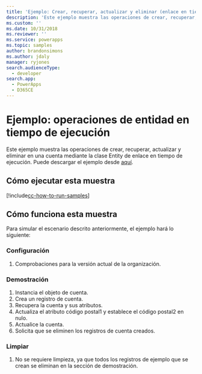 ```yaml
---
title: 'Ejemplo: Crear, recuperar, actualizar y eliminar (enlace en tiempo de ejecución) (Common Data Service) | Microsoft Docs'
description: 'Este ejemplo muestra las operaciones de crear, recuperar, actualizar y eliminar en una cuenta mediante la clase Entity de enlace en tiempo de ejecución.'
ms.custom: ''
ms.date: 10/31/2018
ms.reviewer: ''
ms.service: powerapps
ms.topic: samples
author: brandonsimons
ms.author: jdaly
manager: ryjones
search.audienceType:
  - developer
search.app:
  - PowerApps
  - D365CE
---
```

# <a name="sample-late-bound-entity-operations"></a>Ejemplo: operaciones de entidad en tiempo de ejecución

<!-- show deep insert equivalent 

sample-initialize-record-existing-record.md
sample-create-retrieve-update-delete-late-bound.md

https://docs.microsoft.com/dynamics365/customer-engagement/developer/org-service/sample-create-retrieve-update-delete-late-bound

-->
Este ejemplo muestra las operaciones de crear, recuperar, actualizar y eliminar en una cuenta mediante la clase Entity de enlace en tiempo de ejecución. Puede descargar el ejemplo desde [aquí](https://github.com/Microsoft/PowerApps-Samples/tree/master/cds/orgsvc/C%23/LateBoundEntityOperations).

## <a name="how-to-run-this-sample"></a>Cómo ejecutar esta muestra

[!include[cc-how-to-run-samples](../../includes/cc-how-to-run-samples.md)]


## <a name="how-this-sample-works"></a>Cómo funciona esta muestra

Para simular el escenario descrito anteriormente, el ejemplo hará lo siguiente:

### <a name="setup"></a>Configuración

1. Comprobaciones para la versión actual de la organización.


### <a name="demonstrate"></a>Demostración

1. Instancia el objeto de cuenta.
1. Crea un registro de cuenta.
1. Recupera la cuenta y sus atributos.
1. Actualiza el atributo código postal1 y establece el código postal2 en nulo.
1. Actualice la cuenta. 
1. Solicita que se eliminen los registros de cuenta creados.


### <a name="clean-up"></a>Limpiar

1. No se requiere limpieza, ya que todos los registros de ejemplo que se crean se eliminan en la sección de demostración.
